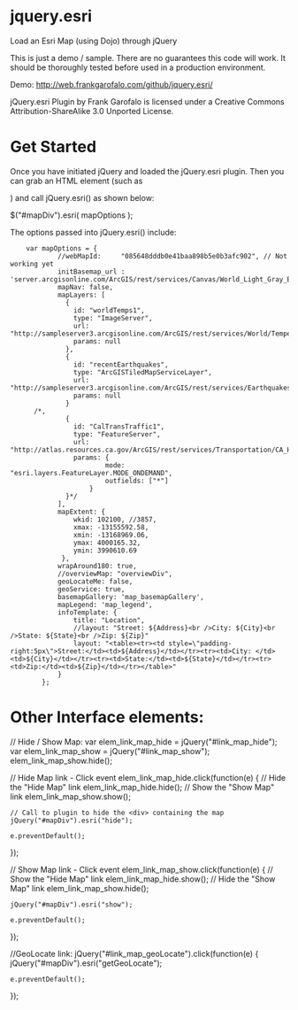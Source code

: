 jquery.esri
===========

Load an Esri Map (using Dojo) through jQuery

This is just a demo / sample. There are no guarantees this code will work.
It should be thoroughly tested before used in a production environment.

Demo: http://web.frankgarofalo.com/github/jquery.esri/

jQuery.esri Plugin by Frank Garofalo is licensed under a Creative Commons Attribution-ShareAlike 3.0 Unported License.


Get Started
===========

Once you have initiated jQuery and loaded the jQuery.esri plugin. Then you can grab an HTML element 
(such as <div id="mapDiv"></div>) and call jQuery.esri() as shown below:

$("#mapDiv").esri( mapOptions );

The options passed into jQuery.esri() include:


  		var mapOptions = {
				//webMapId:		"085648dddb0e41baa898b5e0b3afc902",	// Not working yet
				initBasemap_url : 'server.arcgisonline.com/ArcGIS/rest/services/Canvas/World_Light_Gray_Base/MapServer',
				mapNav: false,
				mapLayers: [
				  {
					id: "worldTemps1",
					type: "ImageServer",
					url: "http://sampleserver3.arcgisonline.com/ArcGIS/rest/services/World/Temperature/ImageServer",
					params: null
				  },
				  {
					id: "recentEarthquakes",
					type: "ArcGISTiledMapServiceLayer",
					url: "http://sampleserver3.arcgisonline.com/ArcGIS/rest/services/Earthquakes/RecentEarthquakesRendered/MapServer/0",
					params: null
				  }
          /*,
				  {
					id: "CalTransTraffic1",
					type: "FeatureServer",
					url: "http://atlas.resources.ca.gov/ArcGIS/rest/services/Transportation/CA_Higway_Alerts/FeatureServer/0",
					params: {
							mode: "esri.layers.FeatureLayer.MODE_ONDEMAND",
							outfields: ["*"]
						}
				  }*/
				],
				mapExtent: {
					wkid: 102100, //3857,
					xmax: -13155592.58,
					xmin: -13168969.06,
					ymax: 4000165.32,
					ymin: 3990610.69
				 },
				wrapAround180: true,
				//overviewMap: "overviewDiv",
				geoLocateMe: false,
				geoService: true,
				basemapGallery: 'map_basemapGallery',
				mapLegend: 'map_legend',
				infoTemplate: {
					title: "Location",
					//layout: "Street: ${Address}<br />City: ${City}<br />State: ${State}<br />Zip: ${Zip}"	
					layout: "<table><tr><td style=\"padding-right:5px\">Street:</td><td>${Address}</td></tr><tr><td>City: </td><td>${City}</td></tr><tr><td>State:</td><td>${State}</td></tr><tr><td>Zip:</td><td>${Zip}</td></tr></table>"	
				}
			};


Other Interface elements:
=========================

// Hide / Show Map:
var elem_link_map_hide = jQuery("#link_map_hide");
var elem_link_map_show = jQuery("#link_map_show");
elem_link_map_show.hide();

// Hide Map link - Click event
elem_link_map_hide.click(function(e) {
	// Hide the "Hide Map" link
	elem_link_map_hide.hide();
	// Show the "Show Map" link
	elem_link_map_show.show();
	
	// Call to plugin to hide the <div> containing the map
	jQuery("#mapDiv").esri("hide");
	
	e.preventDefault();
});

// Show Map link - Click event
	elem_link_map_show.click(function(e) {
	// Show the "Hide Map" link
	elem_link_map_hide.show();
	// Hide the "Show Map" link
	elem_link_map_show.hide();
	
	jQuery("#mapDiv").esri("show");
	
	e.preventDefault();
});


//GeoLocate link:
jQuery("#link_map_geoLocate").click(function(e) {
	jQuery("#mapDiv").esri("getGeoLocate");
	
	e.preventDefault();
});
